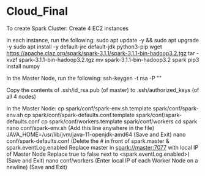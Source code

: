 # Cloud_Final

To create Spark Cluster:
Create 4 EC2 instances

In each instance, run the following:
sudo apt update -y && sudo apt upgrade -y
sudo apt install -y default-jre default-jdk python3-pip
wget https://apache.claz.org/spark/spark-3.1.1/spark-3.1.1-bin-hadoop3.2.tgz
tar -xvzf spark-3.1.1-bin-hadoop3.2.tgz
mv spark-3.1.1-bin-hadoop3.2 spark
pip3 install numpy

In the Master Node, run the following:
ssh-keygen -t rsa -P ""

Copy the contents of .ssh/id_rsa.pub (of master) to .ssh/authorized_keys (of all 4 nodes)

In the Master Node:
cp spark/conf/spark-env.sh.template spark/conf/spark-env.sh
cp spark/conf/spark-defaults.conf.template spark/conf/spark-defaults.conf
cp spark/conf/workers.template spark/conf/workers
cd spark
nano conf/spark-env.sh
  (Add this line anywhere in the file)
  JAVA_HOME=/usr/lib/jvm/java-11-openjdk-amd64
  (Save and Exit)
nano conf/spark-defaults.conf
  (Delete the # in front of spark.master & spark.eventLog.enabled
   Replace master in <spark://master:7077> with local IP of Master Node
   Replace true to false next to <spark.eventLog.enabled>)
   (Save and Exit)
nano conf/workers
  (Enter local IP of each Worker Node on a newline)
  (Save and Exit)

